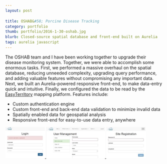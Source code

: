 ```yaml
---
layout: post

title: OSHAB&#58; Porcine Disease Tracking
category: portfolio
thumb: portfolio/2016-1-30-oshab.jpg
blurb: Closed-source spatial database and front-end built on Aurelia
tags: aurelia javascript
---
```

The OSHAB team and I have been working together to upgrade their disease monitoring system. Together, we were able to accomplish some enormous tasks. First, we performed a massive overhaul on the spatial database, reducing unneeded complexity, upgrading query performance, and adding valuable features without compromising any important data. Next, we built an Aurelia-powered responsive front-end, to make data-entry quick and intuitive. Finally, we configured the data to be read by the <a href="http://easyterritory.com/">EasyTerritory</a> mapping platform. Features include:

- Custom authentication engine
- Custom front-end and back-end data validation to minimize invalid data
- Spatially enabled data for geospatial analysis
- Responsive front-end for easy-to-use data entry, anywhere

<div class="screenshots">
	<a href="/images/portfolio/2016-1-30-oshab/1.jpg" target="_blank">
		<img src="/images/portfolio/2016-1-30-oshab/1-thumb.jpg" />
	</a>
	<a href="/images/portfolio/2016-1-30-oshab/2.jpg" target="_blank">
		<img src="/images/portfolio/2016-1-30-oshab/2-thumb.jpg" />
	</a>
	<a href="/images/portfolio/2016-1-30-oshab/3.jpg" target="_blank">
		<img src="/images/portfolio/2016-1-30-oshab/3-thumb.jpg" />
	</a>
</div>